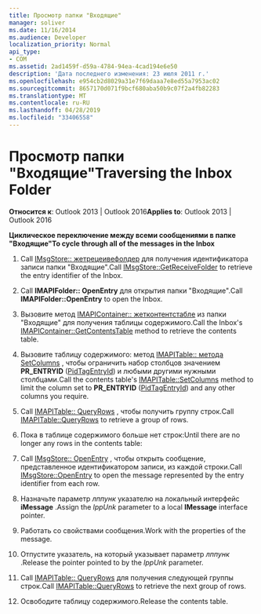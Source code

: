 ```yaml
---
title: Просмотр папки "Входящие"
manager: soliver
ms.date: 11/16/2014
ms.audience: Developer
localization_priority: Normal
api_type:
- COM
ms.assetid: 2ad1459f-d59a-4784-94ea-4cad194e6e50
description: 'Дата последнего изменения: 23 июля 2011 г.'
ms.openlocfilehash: e954cb2d8029a31e7f69daaa7e8ed55a7953ac02
ms.sourcegitcommit: 8657170d071f9bcf680aba50b9c07f2a4fb82283
ms.translationtype: MT
ms.contentlocale: ru-RU
ms.lasthandoff: 04/28/2019
ms.locfileid: "33406558"
---
```

# <a name="traversing-the-inbox-folder"></a><span data-ttu-id="75b3c-103">Просмотр папки "Входящие"</span><span class="sxs-lookup"><span data-stu-id="75b3c-103">Traversing the Inbox Folder</span></span>

  
  
<span data-ttu-id="75b3c-104">**Относится к**: Outlook 2013 | Outlook 2016</span><span class="sxs-lookup"><span data-stu-id="75b3c-104">**Applies to**: Outlook 2013 | Outlook 2016</span></span> 
  
 <span data-ttu-id="75b3c-105">**Циклическое переключение между всеми сообщениями в папке "Входящие"**</span><span class="sxs-lookup"><span data-stu-id="75b3c-105">**To cycle through all of the messages in the Inbox**</span></span>
  
1. <span data-ttu-id="75b3c-106">Call [IMsgStore:: жетрецеивефолдер](imsgstore-getreceivefolder.md) для получения идентификатора записи папки "Входящие".</span><span class="sxs-lookup"><span data-stu-id="75b3c-106">Call [IMsgStore::GetReceiveFolder](imsgstore-getreceivefolder.md) to retrieve the entry identifier of the Inbox.</span></span> 
    
2. <span data-ttu-id="75b3c-107">Call **IMAPIFolder:: OpenEntry** для открытия папки "Входящие".</span><span class="sxs-lookup"><span data-stu-id="75b3c-107">Call **IMAPIFolder::OpenEntry** to open the Inbox.</span></span> 
    
3. <span data-ttu-id="75b3c-108">Вызовите метод [IMAPIContainer:: жетконтентстабле](imapicontainer-getcontentstable.md) из папки "Входящие" для получения таблицы содержимого.</span><span class="sxs-lookup"><span data-stu-id="75b3c-108">Call the Inbox's [IMAPIContainer::GetContentsTable](imapicontainer-getcontentstable.md) method to retrieve the contents table.</span></span> 
    
4. <span data-ttu-id="75b3c-109">Вызовите таблицу содержимого: метод [IMAPITable:: метода SetColumns](imapitable-setcolumns.md) , чтобы ограничить набор столбцов значением **PR_ENTRYID** ([PidTagEntryId](pidtagentryid-canonical-property.md)) и любыми другими нужными столбцами.</span><span class="sxs-lookup"><span data-stu-id="75b3c-109">Call the contents table's [IMAPITable::SetColumns](imapitable-setcolumns.md) method to limit the column set to **PR_ENTRYID** ([PidTagEntryId](pidtagentryid-canonical-property.md)) and any other columns you require.</span></span> 
    
5. <span data-ttu-id="75b3c-110">Call [IMAPITable:: QueryRows](imapitable-queryrows.md) , чтобы получить группу строк.</span><span class="sxs-lookup"><span data-stu-id="75b3c-110">Call [IMAPITable::QueryRows](imapitable-queryrows.md) to retrieve a group of rows.</span></span> 
    
6. <span data-ttu-id="75b3c-111">Пока в таблице содержимого больше нет строк:</span><span class="sxs-lookup"><span data-stu-id="75b3c-111">Until there are no longer any rows in the contents table:</span></span>
    
1. <span data-ttu-id="75b3c-112">Call [IMsgStore:: OpenEntry](imsgstore-openentry.md) , чтобы открыть сообщение, представленное идентификатором записи, из каждой строки.</span><span class="sxs-lookup"><span data-stu-id="75b3c-112">Call [IMsgStore::OpenEntry](imsgstore-openentry.md) to open the message represented by the entry identifier from each row.</span></span> 
    
2. <span data-ttu-id="75b3c-113">Назначьте параметр _лппунк_ указателю на локальный интерфейс **iMessage** .</span><span class="sxs-lookup"><span data-stu-id="75b3c-113">Assign the  _lppUnk_ parameter to a local **IMessage** interface pointer.</span></span> 
    
3. <span data-ttu-id="75b3c-114">Работать со свойствами сообщения.</span><span class="sxs-lookup"><span data-stu-id="75b3c-114">Work with the properties of the message.</span></span>
    
4. <span data-ttu-id="75b3c-115">Отпустите указатель, на который указывает параметр _лппунк_ .</span><span class="sxs-lookup"><span data-stu-id="75b3c-115">Release the pointer pointed to by the  _lppUnk_ parameter.</span></span> 
    
5. <span data-ttu-id="75b3c-116">Call [IMAPITable:: QueryRows](imapitable-queryrows.md) для получения следующей группы строк.</span><span class="sxs-lookup"><span data-stu-id="75b3c-116">Call [IMAPITable::QueryRows](imapitable-queryrows.md) to retrieve the next group of rows.</span></span> 
    
7. <span data-ttu-id="75b3c-117">Освободите таблицу содержимого.</span><span class="sxs-lookup"><span data-stu-id="75b3c-117">Release the contents table.</span></span>
    

